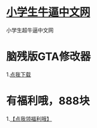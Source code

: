 # [小学生牛逼中文网](https://woshidaben.github.io) #
小学生超牛逼中文网

# 脑残版GTA修改器 #
1.[点我下载](https://woshidaben.github.io/脑残版GTA修改器.exe)

# 有福利哦，888块 #
1.[【点我领福利哦】](https://woshidaben.github.io/有福利哦，888块.exe)